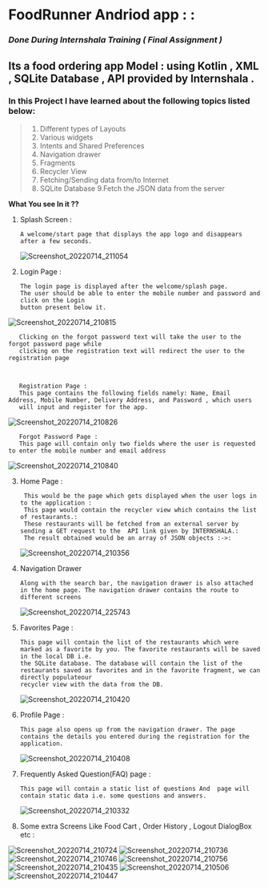 # FoodRunner Andriod app :  :               
### *Done During Internshala Training ( Final Assignment )*
## Its a food ordering app Model :         using Kotlin , XML , SQLite  Database , API provided by Internshala .

### In this Project I have learned about the following topics listed below: 
 
   >1. Different types of Layouts
   >2. Various widgets
   >3. Intents and Shared Preferences
   >4. Navigation drawer
   >5. Fragments
   >6. Recycler View
   >7. Fetching/Sending data from/to Internet
   >8. SQLite Database
   >9.Fetch the JSON data from the server
>

**What You see In it ??**

1. Splash Screen :
      
       A welcome/start page that displays the app logo and disappears after a few seconds.
    ![Screenshot_20220714_211054](https://user-images.githubusercontent.com/87073574/179040277-76885ce8-b046-4078-bda6-f33d61281f26.png)

       
       
2. Login Page :

       The login page is displayed after the welcome/splash page. 
       The user should be able to enter the mobile number and password and click on the Login
       button present below it.
       
  ![Screenshot_20220714_210815](https://user-images.githubusercontent.com/87073574/179041422-be84960d-7b18-4cbc-aae0-0d49960facbb.png)

       
       Clicking on the forgot password text will take the user to the forgot password page while 
       clicking on the registration text will redirect the user to the registration page
       
 
       
       Registration Page : 
       This page contains the following fields namely: Name, Email Address, Mobile Number, Delivery Address, and Password , which users 
       will input and register for the app.
       
  ![Screenshot_20220714_210826](https://user-images.githubusercontent.com/87073574/179049733-6115dd05-0388-4521-8230-d18cc4b02109.png)
       
       
       Forgot Password Page : 
       This page will contain only two fields where the user is requested to enter the mobile number and email address
  
  ![Screenshot_20220714_210840](https://user-images.githubusercontent.com/87073574/179042761-5d6a0102-0158-4ea8-9ce3-170614945e69.png)

       
       
       
       
3. Home Page :

        This would be the page which gets displayed when the user logs in to the application :
        This page would contain the recycler view which contains the list of restaurants.:
        These restaurants will be fetched from an external server by sending a GET request to the  API link given by INTERNSHALA.:
        The result obtained would be an array of JSON objects :->:
        
    ![Screenshot_20220714_210356](https://user-images.githubusercontent.com/87073574/179043309-0e35d005-849e-4a5e-b291-f3b16bce21fa.png)
       
       
4. Navigation Drawer

       Along with the search bar, the navigation drawer is also attached in the home page. The navigation drawer contains the route to different screens
       
    ![Screenshot_20220714_225743](https://user-images.githubusercontent.com/87073574/179047195-2b13e25c-a888-4f4f-99ed-5f567d210c45.png)

       
5. Favorites Page :

       This page will contain the list of the restaurants which were marked as a favorite by you. The favorite restaurants will be saved in the local DB i.e.
       the SQLite database. The database will contain the list of the restaurants saved as favorites and in the favorite fragment, we can directly populateour 
       recycler view with the data from the DB.
     ![Screenshot_20220714_210420](https://user-images.githubusercontent.com/87073574/179047296-9cad791b-8884-4b76-9782-7ae289022926.png)
       
6. Profile Page :

       This page also opens up from the navigation drawer. The page contains the details you entered during the registration for the application.
    ![Screenshot_20220714_210408](https://user-images.githubusercontent.com/87073574/179047702-b24e59d7-1457-45ad-a539-35eff4fdd0e1.png)

       
6. Frequently Asked Question(FAQ) page : 

       This page will contain a static list of questions And  page will contain static data i.e. some questions and answers.
   ![Screenshot_20220714_210332](https://user-images.githubusercontent.com/87073574/179047760-9c227b6b-f6d8-4cf8-9719-fbd780091b26.png)
  
       
6. Some extra Screens Like Food Cart , Order History , Logout DialogBox etc :

 ![Screenshot_20220714_210724](https://user-images.githubusercontent.com/87073574/179048179-a667e9a5-cb0c-4421-af58-19aae99bfbc0.png)
![Screenshot_20220714_210736](https://user-images.githubusercontent.com/87073574/179048194-ad453266-8320-4a06-8fa4-3cb01a9e362a.png)
![Screenshot_20220714_210746](https://user-images.githubusercontent.com/87073574/179048204-73081103-f3c1-40a0-8c08-150f0ba601c4.png)
![Screenshot_20220714_210756](https://user-images.githubusercontent.com/87073574/179048221-27c4d104-74ca-4bdb-a639-22df5c6c7c28.png)
![Screenshot_20220714_210435](https://user-images.githubusercontent.com/87073574/179048242-74f2de26-ece1-439f-963f-92bf65666780.png)
![Screenshot_20220714_210506](https://user-images.githubusercontent.com/87073574/179048250-df8df5f3-5173-48ab-be62-9de40133c51f.png)
![Screenshot_20220714_210447](https://user-images.githubusercontent.com/87073574/179048260-3f57e196-d4c1-47b4-9b36-8fb8e7e47081.png)


       
       
       
   

